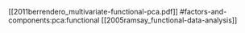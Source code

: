 [[2011berrendero_multivariate-functional-pca.pdf]]
#factors-and-components:pca:functional
[[2005ramsay_functional-data-analysis]]

